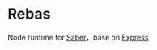 Rebas
===

Node runtime for [Saber](https://github.com/ecomfe/saber)，base on [Express](http://expressjs.com)
